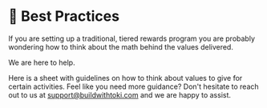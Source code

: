 # 🍒 Best Practices

If you are setting up a traditional, tiered rewards program you are probably wondering how to think about the math behind the values delivered.&#x20;

We are here to help.

Here is a sheet with guidelines on how to think about values to give for certain activities. Feel like you need more guidance? Don't hesitate to reach out to us at support@buildwithtoki.com and we are happy to assist.
